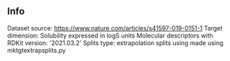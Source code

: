 Info
----

Dataset source: https://www.nature.com/articles/s41597-019-0151-1
Target dimension: Solubility expressed in logS units
Molecular descriptors with RDKit version: '2021.03.2'
Splits type: extrapolation splits using made using mktgtextrapsplits.py



